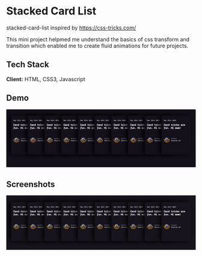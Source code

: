 
# Stacked Card List

stacked-card-list inspired by https://css-tricks.com/

This mini project helpmed me understand the basics of css transform and transition which enabled me to create fluid animations for future projects.



## Tech Stack

**Client:** HTML, CSS3, Javascript




## Demo
![Alt Text](./video.gif)



## Screenshots


![App Screenshot](./stacked.png)

